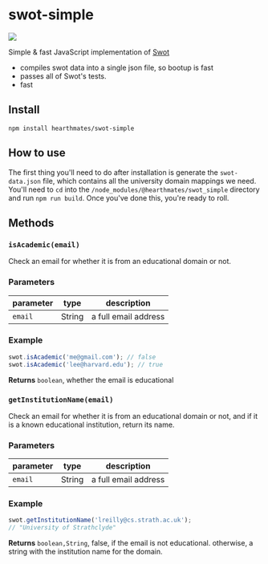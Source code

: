# swot-simple

![](https://github.com/hearthmates/swot-simple/workflows/Latest/badge.svg)

Simple & fast JavaScript implementation of [Swot](https://github.com/JetBrains/swot)

* compiles swot data into a single json file, so bootup is fast
* passes all of Swot's tests.
* fast

## Install

    npm install hearthmates/swot-simple

## How to use
The first thing you'll need to do after installation is generate the `swot-data.json` file, which contains all the university domain mappings we need. You'll need to `cd` into the `/node_modules/@hearthmates/swot_simple` directory and run `npm run build`. Once you've done this, you're ready to roll.

## Methods

### `isAcademic(email)`

Check an email for whether it is from an educational domain or not.


### Parameters

| parameter | type   | description          |
| --------- | ------ | -------------------- |
| `email`   | String | a full email address |


### Example

```js
swot.isAcademic('me@gmail.com'); // false
swot.isAcademic('lee@harvard.edu'); // true
```


**Returns** `boolean`, whether the email is educational


### `getInstitutionName(email)`

Check an email for whether it is from an educational domain or not,
and if it is a known educational institution, return its name.


### Parameters

| parameter | type   | description          |
| --------- | ------ | -------------------- |
| `email`   | String | a full email address |


### Example

```js
swot.getInstitutionName('lreilly@cs.strath.ac.uk');
// "University of Strathclyde"
```


**Returns** `boolean,String`, false, if the email is not educational. otherwise, a string with the institution name for the domain.

